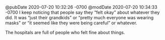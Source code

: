 @pubDate 2020-07-20 10:32:26 -0700
@modDate 2020-07-20 10:34:33 -0700
I keep noticing that people say they “felt okay” about whatever they did. It was “just their grandkids” or “pretty much everyone was wearing masks” or “it seemed like they were being careful” or whatever.

The hospitals are full of people who felt fine about things.
